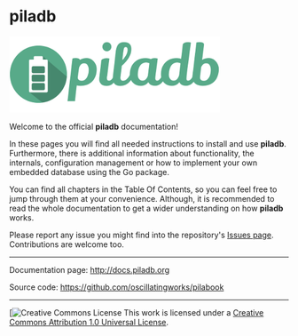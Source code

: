 # piladb

![](/assets/piladb-logo-readme.png)

Welcome to the official **piladb** documentation!

In these pages you will find all needed instructions to install and use **piladb**. Furthermore, there is additional information about functionality, the internals, configuration management or how to implement your own embedded database using the Go package.

You can find all chapters in the Table Of Contents, so you can feel free to jump through them at your convenience. Although, it is recommended to read the whole documentation to get a wider understanding on how **piladb** works.

Please report any issue you might find into the repository's [Issues page](https://github.com/oscillatingworks/pilabook/issues). Contributions are welcome too.

***

Documentation page: http://docs.piladb.org

Source code: https://github.com/oscillatingworks/pilabook

***

 [![Creative Commons License](https://i.creativecommons.org/l/by/1.0/80x15.png) This work is licensed under a [Creative Commons Attribution 1.0 Universal License](http://creativecommons.org/licenses/by/1.0/deed.en_US).